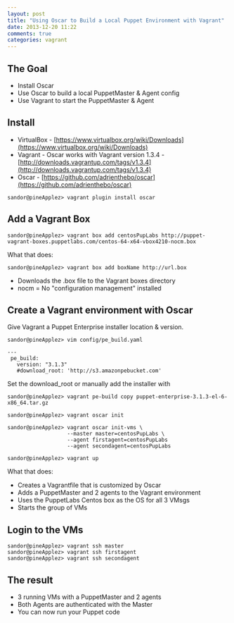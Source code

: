 ```yaml
---
layout: post
title: "Using Oscar to Build a Local Puppet Environment with Vagrant"
date: 2013-12-20 11:22
comments: true
categories: vagrant
---
```


## The Goal

- Install Oscar
- Use Oscar to build a local PuppetMaster & Agent config
- Use Vagrant to start the PuppetMaster & Agent

<!-- more -->

## Install

- VirtualBox - [https://www.virtualbox.org/wiki/Downloads](https://www.virtualbox.org/wiki/Downloads)
- Vagrant - Oscar works with Vagrant version 1.3.4 - [http://downloads.vagrantup.com/tags/v1.3.4](http://downloads.vagrantup.com/tags/v1.3.4)
- Oscar - [https://github.com/adrienthebo/oscar](https://github.com/adrienthebo/oscar)

```
sandor@pineApplez> vagrant plugin install oscar
```


## Add a Vagrant Box

```
sandor@pineApplez> vagrant box add centosPupLabs http://puppet-vagrant-boxes.puppetlabs.com/centos-64-x64-vbox4210-nocm.box
```

What that does:

```
sandor@pineApplez> vagrant box add boxName http://url.box
```

- Downloads the .box file to the Vagrant boxes directory
- nocm = No "configuration management" installed


## Create a Vagrant environment with Oscar

Give Vagrant a Puppet Enterprise installer location & version.

```
sandor@pineApplez> vim config/pe_build.yaml

---
 pe_build:
   version: "3.1.3"
   #download_root: 'http://s3.amazonpebucket.com'

```

Set the download_root or manually add the installer with

```
sandor@pineApplez> vagrant pe-build copy puppet-enterprise-3.1.3-el-6-x86_64.tar.gz
```

``` 
sandor@pineApplez> vagrant oscar init
```

```
sandor@pineApplez> vagrant oscar init-vms \
                   --master master=centosPupLabs \
                   --agent firstagent=centosPupLabs 
                   --agent secondagent=centosPupLabs
```

```
sandor@pineApplez> vagrant up
```

What that does:

- Creates a Vagrantfile that is customized by Oscar
- Adds a PuppetMaster and 2 agents to the Vagrant environment
- Uses the PuppetLabs Centos box as the OS for all 3 VMsgs 
- Starts the group of VMs


## Login to the VMs

```
sandor@pineApplez> vagrant ssh master
sandor@pineApplez> vagrant ssh firstagent
sandor@pineApplez> vagrant ssh secondagent
```



## The result

- 3 running VMs with a PuppetMaster and 2 agents
- Both Agents are authenticated with the Master
- You can now run your Puppet code 

